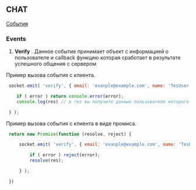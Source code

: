 ## CHAT

[События](#Events)

### Events

1. **Verify** . Данное событие принимает объект с информацией о пользователе и callback функцию которая сработает в результате успешного общения с сервером


Пример вызова события с клиента.

```js
 socket.emit( 'verify', { email: 'exanple@example.com', name: 'TesUser' }, function (error, res) {

    if ( error ) return console.error(error);
    console.log(res) // в res вы получите данные пользователя которого передали

 } );
```

Пример вызова события с клиента в виде промиса.

```js
 return new Promise(function (resolve, reject) {

     socket.emit( 'verify', { email: 'exanple@example.com', name: 'TesUser' }, function (error, res) {

         if ( error ) reject(error);
         resolve(res);

     } );

 })
```